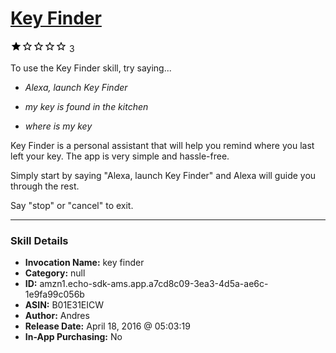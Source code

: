 # [Key Finder](http://alexa.amazon.com/#skills/amzn1.echo-sdk-ams.app.a7cd8c09-3ea3-4d5a-ae6c-1e9fa99c056b)
![1 stars](../../images/ic_star_black_18dp_1x.png)![1 stars](../../images/ic_star_border_black_18dp_1x.png)![1 stars](../../images/ic_star_border_black_18dp_1x.png)![1 stars](../../images/ic_star_border_black_18dp_1x.png)![1 stars](../../images/ic_star_border_black_18dp_1x.png) 3

To use the Key Finder skill, try saying...

* *Alexa, launch Key Finder*

* *my key is found in the kitchen*

* *where is my key*

Key Finder is a personal assistant that will help you remind where you last left your key. The app is very simple and hassle-free. 

Simply start by saying "Alexa, launch Key Finder" and Alexa will guide you through the rest.

Say "stop" or "cancel" to exit.

***

### Skill Details

* **Invocation Name:** key finder
* **Category:** null
* **ID:** amzn1.echo-sdk-ams.app.a7cd8c09-3ea3-4d5a-ae6c-1e9fa99c056b
* **ASIN:** B01E31EICW
* **Author:** Andres
* **Release Date:** April 18, 2016 @ 05:03:19
* **In-App Purchasing:** No
